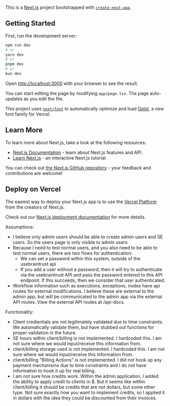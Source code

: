This is a [Next.js](https://nextjs.org) project bootstrapped with [`create-next-app`](https://nextjs.org/docs/app/api-reference/cli/create-next-app).

## Getting Started

First, run the development server:

```bash
npm run dev
# or
yarn dev
# or
pnpm dev
# or
bun dev
```

Open [http://localhost:3000](http://localhost:3000) with your browser to see the result.

You can start editing the page by modifying `app/page.tsx`. The page auto-updates as you edit the file.

This project uses [`next/font`](https://nextjs.org/docs/app/building-your-application/optimizing/fonts) to automatically optimize and load [Geist](https://vercel.com/font), a new font family for Vercel.

## Learn More

To learn more about Next.js, take a look at the following resources:

- [Next.js Documentation](https://nextjs.org/docs) - learn about Next.js features and API.
- [Learn Next.js](https://nextjs.org/learn) - an interactive Next.js tutorial.

You can check out [the Next.js GitHub repository](https://github.com/vercel/next.js) - your feedback and contributions are welcome!

## Deploy on Vercel

The easiest way to deploy your Next.js app is to use the [Vercel Platform](https://vercel.com/new?utm_medium=default-template&filter=next.js&utm_source=create-next-app&utm_campaign=create-next-app-readme) from the creators of Next.js.

Check out our [Next.js deployment documentation](https://nextjs.org/docs/app/building-your-application/deploying) for more details.





Assumptions:
- I believe only admin users should be able to create admin users and SE users. So the users page is only visible to admin users
- Because I need to test normal users, and you also need to be able to test normal users, there are two flows for authentication:
  - We can set a password within this system, outside of the usebraintrust api
  - If you add a user without a password, then it will try to authenticate via the usebraintrust API and pass the password entered to this API endpoint. If this succeeds, then we consider that user authenticated.
- Workflow information such as executions, exceptions, nodes have api routes for external modifications. I believe these are external to the admin app, but will be communicated to the admin app via the external API routes. View the external API routes at /api-docs.



Functionality:
- Client credientials are not legitimately validated due to time constraints. We automatically validate them, but have stubbed out functions for proper validation in the future.
- SE hours within client/billing is not implemented. I hardcoded this. I am not sure where we would input/receive this information from.
- client/billing storage used is not implemented. I hardcoded this. I am not sure where we would input/receive this information from.
- client/billing "Billing Actions" is not implemented. I did not hook up any payment mechanisms due to time constraints and I do not have information to hook it up for real billing.
- I am not sure how credits work. Within the admin application, I added the ability to apply credit to clients in $. But it seems like within client/billing it should be credits that are not dollars, but some other type. Not sure exactly how you want to implement credits, so I applied it in dollars with the idea they could be discounted from their invoices.